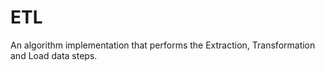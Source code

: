 # ETL
An algorithm implementation that performs the Extraction, Transformation and Load data steps.
